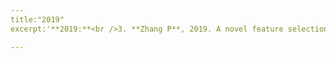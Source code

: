 ```yaml
---
title:"2019"
excerpt:'**2019:**<br />3. **Zhang P**, 2019. A novel feature selection method based on global sensitivity analysis with application in machine learning-based prediction model. _Applied Soft Computing_. 85, 105859.<br />2. Chen RP, **Zhang P#**, Kang X, Zhong ZQ, Liu Y, Wu HN, 2019. Prediction of maximum surface settlement caused by EPB shield tunneling with ANN methods._Soils and Foundations_. 59, 284–295.<br />1. Chen RP, **Zhang P#**, Wu HN, Wang ZT, 2019. Prediction of shield tunneling-induced ground settlement using machine learning techniques. _Frontiers of structural and Civil Engineering_. 13(6), 1363–1378.'

---
```

